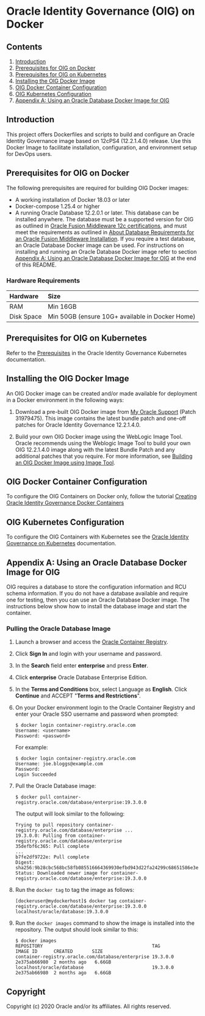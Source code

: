Oracle Identity Governance (OIG) on Docker
==========================================


## Contents

1. [Introduction](#introduction)
2. [Prerequisites for OIG on Docker](#prerequisites-for-oig-on-docker)
3. [Prerequisites for OIG on Kubernetes](#prerequisites-for-oig-on-kubernetes)
4. [Installing the OIG Docker Image](#installing-the-oig-docker-image)
5. [OIG Docker Container Configuration](#oig-docker-container-configuration)
6. [OIG Kubernetes Configuration](#oig-kubernetes-configuration)
7. [Appendix A: Using an Oracle Database Docker Image for OIG](#appendix-a-using-an-oracle-database-docker-image-for-oig)

## Introduction

This project offers Dockerfiles and scripts to build and configure an Oracle Identity Governance image based on 12cPS4 (12.2.1.4.0) release.
Use this Docker Image to facilitate installation, configuration, and environment setup for DevOps users. 

## Prerequisites for OIG on Docker

The following prerequisites are required for building OIG Docker images:

* A working installation of Docker 18.03 or later
* Docker-compose 1.25.4 or higher
* A running Oracle Database 12.2.0.1 or later. This database can be installed anywhere. The database must be a supported version for OIG as outlined in [Oracle Fusion Middleware 12c certifications](https://www.oracle.com/technetwork/middleware/fmw-122140-certmatrix-5763476.xlsx), and must meet the requirements as outlined in [About Database Requirements for an Oracle Fusion Middleware Installation](http://www.oracle.com/pls/topic/lookup?ctx=fmw122140&id=GUID-4D3068C8-6686-490A-9C3C-E6D2A435F20A).  If you require a test database, an Oracle Database Docker image can be used. For instructions on installing and running an Oracle Database Docker image refer to section [Appendix A: Using an Oracle Database Docker Image for OIG](#appendix-a-using-an-oracle-database-docker-image-for-oig) at the end of this README.

### Hardware Requirements

| Hardware  | Size                                              |
| :-------- | :-------------------------------------------------|
| RAM       | Min 16GB                                          |
| Disk Space| Min 50GB (ensure 10G+ available in Docker Home)   |

## Prerequisites for OIG on Kubernetes

Refer to the [Prerequisites](https://oracle.github.io/fmw-kubernetes/oig/prerequisites) in the Oracle Identity Governance Kubernetes documentation.

## Installing the OIG Docker Image

An OIG Docker image can be created and/or made available for deployment in a Docker environment in the following ways:

1. Download a pre-built OIG Docker image from [My Oracle Support](https://support.oracle.com) (Patch 31979475).  This image contains the latest bundle patch and one-off patches for Oracle Identity Governance 12.2.1.4.0.

1. Build your own OIG Docker image using the WebLogic Image Tool. Oracle recommends using the Weblogic Image Tool to build your own OIG 12.2.1.4.0 image along with the latest Bundle Patch and any additional patches that you require. For more information, see [Building an OIG Docker Image using Image Tool](https://github.com/oracle/docker-images/tree/master/OracleIdentityGovernance/imagetool/12.2.1.4.0).


## OIG Docker Container Configuration
 
To configure the OIG Containers on Docker only, follow the tutorial [Creating Oracle Identity Governance Docker Containers](https://docs.oracle.com/en/middleware/idm/identity-governance/12.2.1.4/tutorial-oig-docker/)

## OIG Kubernetes Configuration

To configure the OIG Containers with Kubernetes see the [Oracle Identity Governance on Kubernetes](https://oracle.github.io/fmw-kubernetes/oig/) documentation.

## Appendix A: Using an Oracle Database Docker Image for OIG

OIG requires a database to store the configuration information and RCU schema information. If you do not have a database available and require one for testing, then you can use an Oracle Database Docker image. The instructions below show how to install the database image and start the container.
 
### Pulling the Oracle Database Image

1. Launch a browser and access the [Oracle Container Registry](https://container-registry.oracle.com/).
1. Click **Sign In** and login with your username and password.
1. In the **Search** field enter **enterprise** and press **Enter**.
1. Click **enterprise** Oracle Database Enterprise Edition.
1. In the **Terms and Conditions** box, select Language as **English**. Click **Continue** and ACCEPT "**Terms and Restrictions**".
1. On your Docker environment login to the Oracle Container Registry and enter your Oracle SSO username and password when prompted:

   ```
   $ docker login container-registry.oracle.com
   Username: <username>
   Password: <password>
   ```
   
   For example:
   
   ```
   $ docker login container-registry.oracle.com
   Username: joe.bloggs@example.com
   Password:
   Login Succeeded 
   ```
   
1. Pull the Oracle Database image:
  
   ```
   $ docker pull container-registry.oracle.com/database/enterprise:19.3.0.0
   ```
   
   The output will look similar to the following:	
   
   ```
   Trying to pull repository container-registry.oracle.com/database/enterprise ...
   19.3.0.0: Pulling from container-registry.oracle.com/database/enterprise
   35defbf6c365: Pull complete
   ...
   b7fe2df9722e: Pull complete
   Digest: sha256:9b28cbc568bc58fb085516664369930efbd943d22fa24299c68651586e3ef668
   Status: Downloaded newer image for container-registry.oracle.com/database/enterprise:19.3.0.0
   ```
	
1. Run the `docker tag` to tag the image as follows:

   ```
   [dockeruser@mydockerhost]$ docker tag container-registry.oracle.com/database/enterprise:19.3.0.0 localhost/oracle/database:19.3.0.0
   ```
	
1. Run the `docker images` command to show the image is installed into the repository. The output should look similar to this:	
	
   ```
   $ docker images
   REPOSITORY                                        TAG           IMAGE ID      CREATED       SIZE
   container-registry.oracle.com/database/enterprise 19.3.0.0      2e375ab66980  2 months ago   6.66GB
   localhost/oracle/database                         19.3.0.0      2e375ab66980  2 months ago   6.66GB
   ```

## Copyright
Copyright (c) 2020 Oracle and/or its affiliates. All rights reserved.
